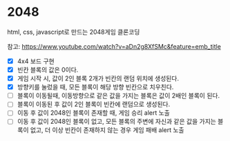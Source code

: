 # 2048

html, css, javascript로 만드는 2048게임 클론코딩

참고: https://www.youtube.com/watch?v=aDn2g8XfSMc&feature=emb_title

- [x] 4x4 보드 구현
- [x] 빈칸 블록의 값은 0이다.
- [x] 게임 시작 시, 값이 2인 블록 2개가 빈칸의 랜덤 위치에 생성된다.
- [x] 방향키를 눌렀을 때, 모든 블록이 해당 방향 빈칸으로 치우친다.
- [ ] 블록이 이동될때, 이동방향으로 같은 값을 가지는 블록은 값이 2배인 블록이 된다.
- [ ] 블록이 이동된 후 값이 2인 블록이 빈칸에 랜덤으로 생성된다.
- [ ] 이동 후 값이 2048인 블록이 존재할 때, 게임 승리 alert 노출
- [ ] 이동 후 값이 2048인 블록이 없고, 모든 블록의 주변에 자신과 같은 값을 가지는 블록이 없고, 더 이상 빈칸이 존재하지 않는 경우 게임 패배 alert 노출
